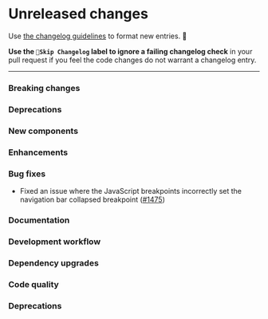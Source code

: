 # Unreleased changes

Use [the changelog guidelines](https://git.io/polaris-changelog-guidelines) to format new entries. 💜

**Use the `🤖Skip Changelog` label to ignore a failing changelog check** in your pull request if you feel the code changes do not warrant a changelog entry.

---

### Breaking changes

### Deprecations

### New components

### Enhancements

### Bug fixes

- Fixed an issue where the JavaScript breakpoints incorrectly set the navigation bar collapsed breakpoint ([#1475](https://github.com/Shopify/polaris-react/pull/1475))

### Documentation

### Development workflow

### Dependency upgrades

### Code quality

### Deprecations
